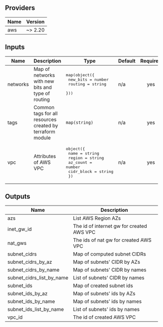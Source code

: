 ## Providers

| Name | Version |
|------|---------|
| aws | ~> 2.20 |

## Inputs

| Name | Description | Type | Default | Required |
|------|-------------|------|---------|:-----:|
| networks | Map of networks with new bits and type of routing | <pre>map(object({<br>    new_bits = number<br>    routing  = string<br>  }))<br></pre> | n/a | yes |
| tags | Common tags for all resources created by terraform module | `map(string)` | n/a | yes |
| vpc | Attributes of AWS VPC | <pre>object({<br>    name       = string<br>    region     = string<br>    az_count   = number<br>    cidr_block = string<br>  })<br></pre> | n/a | yes |

## Outputs

| Name | Description |
|------|-------------|
| azs | List AWS Region AZs |
| inet\_gw\_id | The id of internet gw for created AWS VPC |
| nat\_gws | The ids of nat gw for created AWS VPC |
| subnet\_cidrs | Map of computed subnet CIDRs |
| subnet\_cidrs\_by\_az | Map of subnets' CIDR by AZs |
| subnet\_cidrs\_by\_name | Map of subnets' CIDR by names |
| subnet\_cidrs\_list\_by\_name | List of subnets' CIDR by names |
| subnet\_ids | Map of created subnet ids |
| subnet\_ids\_by\_az | Map of subnets' ids by AZs |
| subnet\_ids\_by\_name | Map of subnets' ids by names |
| subnet\_ids\_list\_by\_name | List of subnets' ids by names |
| vpc\_id | The id of created AWS VPC |
